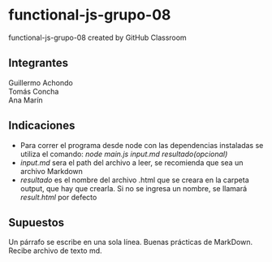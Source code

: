 # functional-js-grupo-08
functional-js-grupo-08 created by GitHub Classroom

## Integrantes
Guillermo Achondo \
Tomás Concha  \
Ana Marín  

## Indicaciones
* Para correr el programa desde node con las dependencias instaladas se utiliza el comando: *node main.js input.md resultado(opcional)*  
* *input.md* sera el path del archivo a leer, se recomienda que sea un archivo Markdown  
* *resultado* es el nombre del archivo .html que se creara en la carpeta output, que hay que crearla. Si no se ingresa un nombre, se llamará *result.html* por defecto  

## Supuestos
Un párrafo se escribe en una sola línea. 
Buenas prácticas de MarkDown.
Recibe archivo de texto md.
